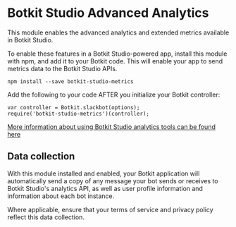 # Botkit Studio Advanced Analytics

This module enables the advanced analytics and extended metrics available in Botkit Studio.

To enable these features in a Botkit Studio-powered app, install this module with npm, and add it to your Botkit code. This will enable your app to send metrics data to the Botkit Studio APIs.

```
npm install --save botkit-studio-metrics
```

Add the following to your code AFTER you initialize your Botkit controller:

```
var controller = Botkit.slackbot(options);
require('botkit-studio-metrics')(controller);
```

[More information about using Botkit Studio analytics tools can be found here](https://botkit.groovehq.com/knowledge_base/topics/enable-advanced-botkit-studio-analytics-in-your-bot)

## Data collection

With this module installed and enabled, your Botkit application will automatically
send a copy of any message your bot sends or receives to Botkit Studio's analytics
API, as well as user profile information and information about each bot instance.

Where applicable, ensure that your terms of service and privacy policy reflect this data collection.

